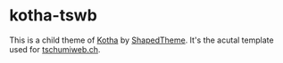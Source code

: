 # kotha-tswb
This is a child theme of [Kotha](https://wordpress.org/themes/kotha/) by [ShapedTheme](https://wordpress.org/themes/author/shapedtheme/). It's the acutal template used for [tschumiweb.ch](https://www.tschumiweb.ch/).

